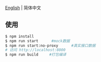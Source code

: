 ﻿[English](./README.md) | 简体中文

## 使用

```bash
$ npm install 
$ npm run start      #mock数据
$ npm run start:no-proxy      #真实接口数据
# 访问 http://localhost:8000
$ npm run build     #打包编译    

